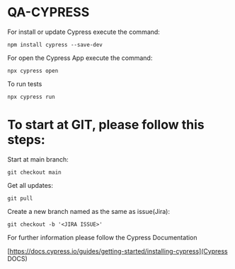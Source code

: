 # QA-CYPRESS

For install or update Cypress execute the command:
```
npm install cypress --save-dev
```

For open the Cypress App execute the command:
```
npx cypress open
```
To run tests
```
npx cypress run
```

# To start at GIT, please follow this steps:

Start at main branch:
```
git checkout main
```
Get all updates:
```
git pull
```
Create a new branch named as the same as issue(Jira):
```
git checkout -b '<JIRA ISSUE>'
```

For further information please follow the Cypress Documentation

[https://docs.cypress.io/guides/getting-started/installing-cypress](Cypress DOCS)

